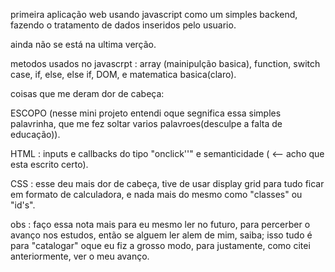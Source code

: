 primeira aplicação web usando javascript como um simples backend, fazendo o tratamento de dados inseridos pelo usuario.

ainda não se está na ultima verção.

metodos usados no javascrpt :
array (mainipulção basica),
function,
switch case,
if, else, else if,
DOM,
e matematica basica(claro).

coisas que me deram dor de cabeça:

ESCOPO (nesse mini projeto entendi oque segnifica essa simples palavrinha, que me fez soltar varios palavroes(desculpe a falta de educação)).

HTML : inputs e callbacks do tipo "onclick''" e semanticidade ( <-- acho que esta escrito certo).

CSS : esse deu mais dor de cabeça, tive de usar display grid para tudo ficar em formato de calculadora, e nada mais do mesmo como "classes" ou "id's".

obs : faço essa nota mais para eu mesmo ler no futuro, para percerber o avanço nos estudos, então se alguem ler alem de mim, saiba;
isso tudo é para "catalogar" oque eu fiz a grosso modo, para justamente, como citei anteriormente, ver o meu avanço.
